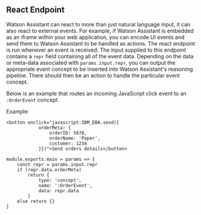 ## React Endpoint

Watson Assistant can react to more than just natural language input, it can also react to external events. For example, if Watson Assistant is embedded as an iframe within your web application, you can encode UI events and send them to Watson Assistant to be handled as actions. The react endpoint is run whenever an event is received. The input supplied to this endpoint contains a `repr` field containing all of the event data. Depending on the data or meta-data associated with `params.input.repr`, you can output the appropriate event concept to be inserted into Watson Assistant's reasoning pipeline. There should then be an action to handle the particular event concept. 

Below is an example that routes an incoming JavaScript click event to an `:OrderEvent` concept.

Example:

```
<button onclick="javascript:IBM_EBA.send({
            orderMeta: {
                orderID: 5678,
                orderName: 'Paper',
                customer: 1234
            }})">Send orders details</button>
```

```
module.exports.main = params => {
    const repr = params.input.repr
    if (repr.data.orderMeta)
        return {
            type: 'concept',
            name: ':OrderEvent',
            data: repr.data
        }
    else return {}
}
```
